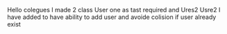 Hello colegues
I made 2 class User one as tast required and Ures2 
Usre2 I have added to have ability to add user and avoide colision if user already exist

